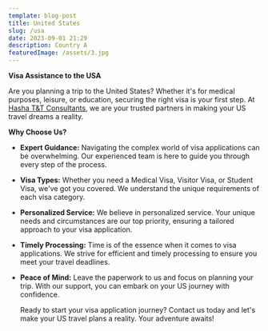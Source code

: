 ```yaml
---
template: blog-post
title: United States
slug: /usa
date: 2023-09-01 21:29
description: Country A
featuredImage: /assets/3.jpg
---
```

**Visa Assistance to the USA**

Are you planning a trip to the United States? Whether it's for medical purposes, leisure, or education, securing the right visa is your first step. At [Hasha T&T Consultants](https://sweet-biscuit-d7c629.netlify.app/), we are your trusted partners in making your US travel dreams a reality.

**Why Choose Us?**

* **Expert Guidance:** Navigating the complex world of visa applications can be overwhelming. Our experienced team is here to guide you through every step of the process.
* **Visa Types:** Whether you need a Medical Visa, Visitor Visa, or Student Visa, we've got you covered. We understand the unique requirements of each visa category.
* **Personalized Service:** We believe in personalized service. Your unique needs and circumstances are our top priority, ensuring a tailored approach to your visa application.
* **Timely Processing:** Time is of the essence when it comes to visa applications. We strive for efficient and timely processing to ensure you meet your travel deadlines.
* **Peace of Mind:** Leave the paperwork to us and focus on planning your trip. With our support, you can embark on your US journey with confidence.

  Ready to start your visa application journey? Contact us today and let's make your US travel plans a reality. Your adventure awaits!